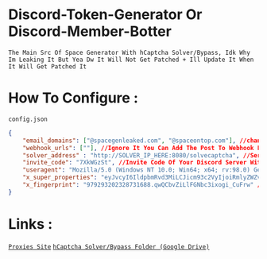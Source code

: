 # Discord-Token-Generator Or Discord-Member-Botter

`The Main Src Of Space Generator With hCaptcha Solver/Bypass, Idk Why Im Leaking It But Yea Dw It Will Not Get Patched + Ill Update It When It Will Get Patched It`

# How To Configure : 

`config.json`
```json
{
    "email_domains": ["@spacegenleaked.com", "@spaceontop.com"], //change it frequently after genning 1-2k use .com mails
    "webhook_urls": [""], //Ignore It You Can Add The Post To Webhook Function If You Know Python
    "solver_address" : "http://SOLVER_IP_HERE:8080/solvecaptcha", //Server Url Of The hCaptcha Solver/Bypass, Mentioned Below
    "invite_code": "7XkWGzSt", //Invite Code Of Your Discord Server Without Discord.gg/
    "useragent": "Mozilla/5.0 (Windows NT 10.0; Win64; x64; rv:98.0) Gecko/20100101 Firefox/98.0", //Dont Touch It
    "x_super_properties": "eyJvcyI6IldpbmRvd3MiLCJicm93c2VyIjoiRmlyZWZveCIs...", //Dont Touch It
    "x_fingerprint": "979293202328731688.qwQCbvZiLlFGNbc3ixogi_CuFrw" //Dont Touch It
}
```


# Links : 

[`Proxies Site`](https://litespeed.cc)
[`hCaptcha Solver/Bypass Folder (Google Drive)`](https://drive.google.com/file/d/1jRTU2IpIUKX2l0W5U9Q_8gswRN6Bw-3t/view?usp=sharing)
